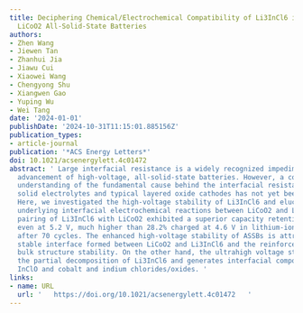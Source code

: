 ```yaml
---
title: Deciphering Chemical/Electrochemical Compatibility of Li3InCl6 in 5.2 V High-Voltage
  LiCoO2 All-Solid-State Batteries
authors:
- Zhen Wang
- Jiewen Tan
- Zhanhui Jia
- Jiawu Cui
- Xiaowei Wang
- Chengyong Shu
- Xiangwen Gao
- Yuping Wu
- Wei Tang
date: '2024-01-01'
publishDate: '2024-10-31T11:15:01.885156Z'
publication_types:
- article-journal
publication: '*ACS Energy Letters*'
doi: 10.1021/acsenergylett.4c01472
abstract: ' Large interfacial resistance is a widely recognized impediment to the
  advancement of high-voltage, all-solid-state batteries. However, a comprehensive
  understanding of the fundamental cause behind the interfacial resistance between
  solid electrolytes and typical layered oxide cathodes has not yet been achieved.
  Here, we investigated the high-voltage stability of Li3InCl6 and elucidated the
  underlying interfacial electrochemical reactions between LiCoO2 and Li3InCl6. The
  pairing of Li3InCl6 with LiCoO2 exhibited a superior capacity retention of 73.6%
  even at 5.2 V, much higher than 28.2% charged at 4.6 V in lithium-ion batteries
  after 70 cycles. The enhanced high-voltage stability of ASSBs is attributed to the
  stable interface formed between LiCoO2 and Li3InCl6 and the reinforced surface and
  bulk structure stability. On the other hand, the ultrahigh voltage still causes
  the partial decomposition of Li3InCl6 and generates interfacial compounds such as
  InClO and cobalt and indium chlorides/oxides. '
links:
- name: URL
  url: '   https://doi.org/10.1021/acsenergylett.4c01472   '
---
```

